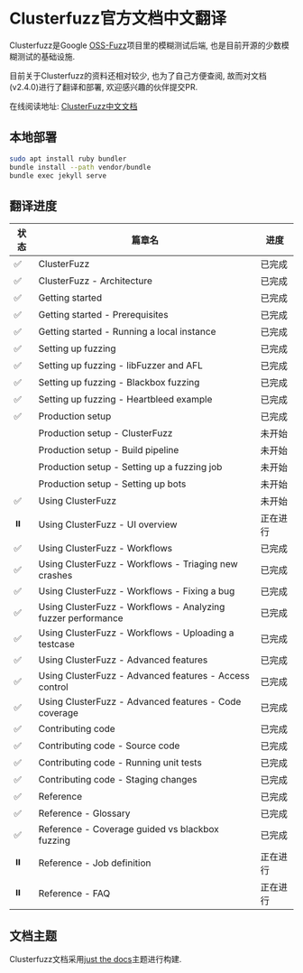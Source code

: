 # Clusterfuzz官方文档中文翻译

Clusterfuzz是Google [OSS-Fuzz](https://github.com/google/oss-fuzz)项目里的模糊测试后端, 也是目前开源的少数模糊测试的基础设施. 

目前关于Clusterfuzz的资料还相对较少, 也为了自己方便查阅, 故而对文档(v2.4.0)进行了翻译和部署, 欢迎感兴趣的伙伴提交PR. 

在线阅读地址: [ClusterFuzz中文文档](https://vancir.github.io/clusterfuzz-document-cn/)

## 本地部署

```bash
sudo apt install ruby bundler
bundle install --path vendor/bundle
bundle exec jekyll serve
```

## 翻译进度

| 状态 | 篇章名                                                       | 进度     |
| ---- | ------------------------------------------------------------ | -------- |
| ✅    | ClusterFuzz                                                  | 已完成   |
| ✅    | ClusterFuzz - Architecture                                   | 已完成   |
| ✅    | Getting started                                              | 已完成   |
| ✅    | Getting started - Prerequisites                              | 已完成   |
| ✅    | Getting started - Running a local instance                   | 已完成   |
| ✅    | Setting up fuzzing                                           | 已完成   |
| ✅    | Setting up fuzzing - libFuzzer and AFL                       | 已完成 |
| ✅    | Setting up fuzzing - Blackbox fuzzing                        | 已完成   |
| ✅    | Setting up fuzzing - Heartbleed example                      | 已完成   |
| ✅    | Production setup                                             | 已完成   |
|      | Production setup - ClusterFuzz                               | 未开始   |
|      | Production setup - Build pipeline                            | 未开始   |
|      | Production setup - Setting up a fuzzing job                  | 未开始   |
|      | Production setup - Setting up bots                           | 未开始   |
| ✅    | Using ClusterFuzz                                            | 未开始   |
| ⏸️    | Using ClusterFuzz - UI overview                              | 正在进行 |
| ✅    | Using ClusterFuzz - Workflows                                | 已完成   |
| ✅    | Using ClusterFuzz - Workflows - Triaging new crashes         | 已完成   |
| ✅     | Using ClusterFuzz - Workflows - Fixing a bug                 | 已完成   |
| ✅     | Using ClusterFuzz - Workflows - Analyzing fuzzer performance | 已完成   |
| ✅     | Using ClusterFuzz - Workflows - Uploading a testcase         | 已完成   |
| ✅    | Using ClusterFuzz -  Advanced features                       | 已完成   |
| ✅     | Using ClusterFuzz -  Advanced features - Access control      | 已完成   |
| ✅     | Using ClusterFuzz -  Advanced features - Code coverage       | 已完成   |
| ✅    | Contributing code                                            | 已完成   |
| ✅    | Contributing code - Source code                              | 已完成   |
| ✅    | Contributing code - Running unit tests                       | 已完成   |
| ✅    | Contributing code - Staging changes                          | 已完成   |
| ✅    | Reference                                                    | 已完成   |
| ✅    | Reference - Glossary                                         | 已完成   |
| ✅    | Reference - Coverage guided vs blackbox fuzzing              | 已完成   |
| ⏸️    | Reference - Job definition                                   | 正在进行 |
| ⏸️    | Reference - FAQ                                              | 正在进行 |

## 文档主题

Clusterfuzz文档采用[just the docs](https://pmarsceill.github.io/just-the-docs/)主题进行构建.